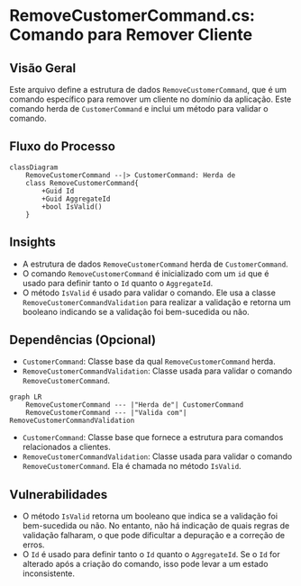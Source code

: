 # RemoveCustomerCommand.cs: Comando para Remover Cliente

## Visão Geral
Este arquivo define a estrutura de dados `RemoveCustomerCommand`, que é um comando específico para remover um cliente no domínio da aplicação. Este comando herda de `CustomerCommand` e inclui um método para validar o comando.

## Fluxo do Processo

```mermaid
classDiagram
    RemoveCustomerCommand --|> CustomerCommand: Herda de
    class RemoveCustomerCommand{
        +Guid Id
        +Guid AggregateId
        +bool IsValid()
    }
```

## Insights
- A estrutura de dados `RemoveCustomerCommand` herda de `CustomerCommand`.
- O comando `RemoveCustomerCommand` é inicializado com um `id` que é usado para definir tanto o `Id` quanto o `AggregateId`.
- O método `IsValid` é usado para validar o comando. Ele usa a classe `RemoveCustomerCommandValidation` para realizar a validação e retorna um booleano indicando se a validação foi bem-sucedida ou não.

## Dependências (Opcional)
- `CustomerCommand`: Classe base da qual `RemoveCustomerCommand` herda.
- `RemoveCustomerCommandValidation`: Classe usada para validar o comando `RemoveCustomerCommand`.

```mermaid
graph LR
    RemoveCustomerCommand --- |"Herda de"| CustomerCommand
    RemoveCustomerCommand --- |"Valida com"| RemoveCustomerCommandValidation
```

- `CustomerCommand`: Classe base que fornece a estrutura para comandos relacionados a clientes.
- `RemoveCustomerCommandValidation`: Classe usada para validar o comando `RemoveCustomerCommand`. Ela é chamada no método `IsValid`.

## Vulnerabilidades
- O método `IsValid` retorna um booleano que indica se a validação foi bem-sucedida ou não. No entanto, não há indicação de quais regras de validação falharam, o que pode dificultar a depuração e a correção de erros.
- O `Id` é usado para definir tanto o `Id` quanto o `AggregateId`. Se o `Id` for alterado após a criação do comando, isso pode levar a um estado inconsistente.